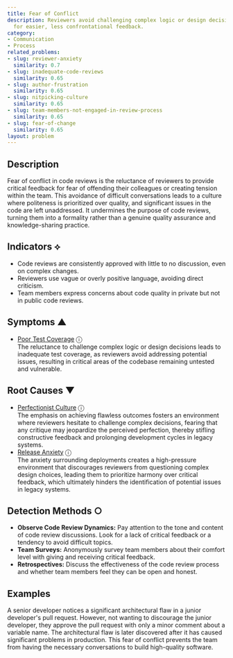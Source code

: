 ```yaml
---
title: Fear of Conflict
description: Reviewers avoid challenging complex logic or design decisions, opting
  for easier, less confrontational feedback.
category:
- Communication
- Process
related_problems:
- slug: reviewer-anxiety
  similarity: 0.7
- slug: inadequate-code-reviews
  similarity: 0.65
- slug: author-frustration
  similarity: 0.65
- slug: nitpicking-culture
  similarity: 0.65
- slug: team-members-not-engaged-in-review-process
  similarity: 0.65
- slug: fear-of-change
  similarity: 0.65
layout: problem
---
```


## Description
Fear of conflict in code reviews is the reluctance of reviewers to provide critical feedback for fear of offending their colleagues or creating tension within the team. This avoidance of difficult conversations leads to a culture where politeness is prioritized over quality, and significant issues in the code are left unaddressed. It undermines the purpose of code reviews, turning them into a formality rather than a genuine quality assurance and knowledge-sharing practice.

## Indicators ⟡
- Code reviews are consistently approved with little to no discussion, even on complex changes.
- Reviewers use vague or overly positive language, avoiding direct criticism.
- Team members express concerns about code quality in private but not in public code reviews.

## Symptoms ▲
- [Poor Test Coverage](poor-test-coverage.md) <span class="info-tooltip" title="Confidence: 0.366, Strength: 0.620">ⓘ</span>
<br/>  The reluctance to challenge complex logic or design decisions leads to inadequate test coverage, as reviewers avoid addressing potential issues, resulting in critical areas of the codebase remaining untested and vulnerable.

## Root Causes ▼
- [Perfectionist Culture](perfectionist-culture.md) <span class="info-tooltip" title="Confidence: 0.372, Strength: 0.837">ⓘ</span>
<br/>  The emphasis on achieving flawless outcomes fosters an environment where reviewers hesitate to challenge complex decisions, fearing that any critique may jeopardize the perceived perfection, thereby stifling constructive feedback and prolonging development cycles in legacy systems.
- [Release Anxiety](release-anxiety.md) <span class="info-tooltip" title="Confidence: 0.318, Strength: 0.878">ⓘ</span>
<br/>  The anxiety surrounding deployments creates a high-pressure environment that discourages reviewers from questioning complex design choices, leading them to prioritize harmony over critical feedback, which ultimately hinders the identification of potential issues in legacy systems.

## Detection Methods ○
- **Observe Code Review Dynamics:** Pay attention to the tone and content of code review discussions. Look for a lack of critical feedback or a tendency to avoid difficult topics.
- **Team Surveys:** Anonymously survey team members about their comfort level with giving and receiving critical feedback.
- **Retrospectives:** Discuss the effectiveness of the code review process and whether team members feel they can be open and honest.

## Examples
A senior developer notices a significant architectural flaw in a junior developer's pull request. However, not wanting to discourage the junior developer, they approve the pull request with only a minor comment about a variable name. The architectural flaw is later discovered after it has caused significant problems in production. This fear of conflict prevents the team from having the necessary conversations to build high-quality software.
